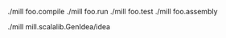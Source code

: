 ./mill foo.compile
./mill foo.run
./mill foo.test
./mill foo.assembly

./mill mill.scalalib.GenIdea/idea

